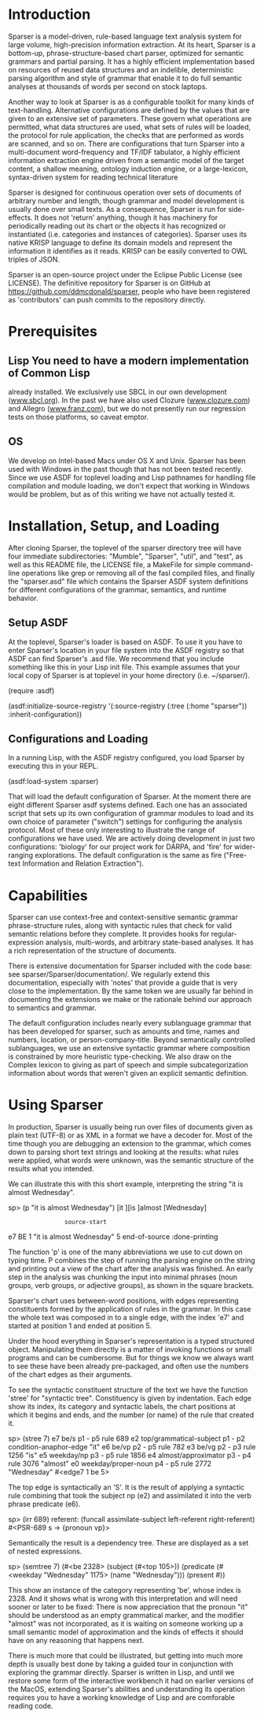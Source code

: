 

# Introduction

Sparser is a model-driven, rule-based language text analysis system
for large volume, high-precision information extraction. At its heart,
Sparser is a bottom-up, phrase-structure-based chart parser, optimized
for semantic grammars and partial parsing. It has a highly efficient
implementation based on resources of reused data structures and an
indelible, deterministic parsing algorithm and style of grammar that
enable it to do full semantic analyses at thousands of words per
second on stock laptops.

Another way to look at Sparser is as a configurable toolkit for many
kinds of text-handling. Alternative configurations are defined by the
values that are given to an extensive set of parameters. These govern
what operations are permitted, what data structures are used, what
sets of rules will be loaded, the protocol for rule application, the
checks that are performed as words are scanned, and so on. There are
configurations that turn Sparser into a multi-document word-frequency
and TF/IDF tabulator, a highly efficient information extraction engine
driven from a semantic model of the target content, a shallow meaning,
ontology induction engine, or a large-lexicon, syntax-driven system
for reading technical literature

Sparser is designed for continuous operation over sets of documents of
arbitrary number and length, though grammar and model development is
usually done over small texts. As a consequence, Sparser is run for
side-effects. It does not 'return' anything, though it has machinery
for periodically reading out its chart or the objects it has
recognized or instantiated (i.e. categories and instances of
categories). Sparser uses its native KRISP language to define its
domain models and represent the information it identifies as it
reads. KRISP can be easily converted to OWL triples of JSON.

Sparser is an open-source project under the Eclipse Public License
(see LICENSE). The definitive repository for Sparser is on GitHub
at https://github.com/ddmcdonald/sparser, people who have been registered
as 'contributors' can push commits to the repository directly.

# Prerequisites

## Lisp You need to have a modern implementation of Common Lisp
already installed. We exclusively use SBCL in our own development (www.sbcl.org).
In the past we have also used Clozure (www.clozure.com) and
Allegro (www.franz.com), but we do not presently run our regression tests on
those platforms, so caveat emptor.

## OS
We develop on Intel-based Macs under OS X and Unix.
Sparser has been used with Windows in the past though that
has not been tested recently. Since we use ASDF for toplevel loading
and Lisp pathnames for handling file compilation and module loading,
we don't expect that working in Windows would be problem, but as of
this writing we have not actually tested it.

# Installation, Setup, and Loading

After cloning Sparser, the toplevel of the sparser directory
tree will have four immediate subdirectories: "Mumble",
"Sparser", "util", and "test", as well as this README file,
the LICENSE file, a MakeFile for simple command-line operations like
grep or removing all of the fasl compiled files, and finally
the "sparser.asd" file which contains the Sparser ASDF system
definitions for different configurations of the grammar, semantics,
and runtime behavior.

## Setup ASDF

At the toplevel, Sparser's loader is based on ASDF. To use it you
have to enter Sparser's location in your file system into the ASDF
registry so that ASDF can find Sparser's .asd file.  We recommend that
you include something like this in your Lisp init file. This example
assumes that your local copy of Sparser is at toplevel in your home
directory (i.e. ~/sparser/).

(require :asdf)

(asdf:initialize-source-registry
 '(:source-registry
    (:tree (:home "sparser"))
    :inherit-configuration))

## Configurations and Loading

In a running Lisp, with the ASDF registry configured, you load Sparser
by executing this in your REPL.

  (asdf:load-system :sparser)

That will load the default configuration of Sparser. At the moment
there are eight different Sparser asdf systems defined.  Each one has
an associated script that sets up its own configuration of grammar
modules to load and its own choice of parameter ("switch") settings
for configuring the analysis protocol. Most of these only interesting
to illustrate the range of configurations we have used.  We are
actively doing development in just two configurations: 'biology' for
our project work for DARPA, and 'fire' for wider-ranging
explorations. The default configuration is the same as
fire ("Free-text Information and Relation Extraction").


# Capabilities

Sparser can use context-free and context-sensitive semantic
grammar phrase-structure rules, along with syntactic rules
that check for valid semantic relations before they complete.
It provides hooks for regular-expression analysis, multi-words, 
and arbitrary state-based analyses. It has a rich representation
of the structure of documents.

There is extensive documentation for Sparser included with the code
base: see sparser/Sparser/documentation/. We regularly extend this
documentation, especially with 'notes' that provide a guide that is
very close to the implementation. By the same token we are usually far
behind in documenting the extensions we make or the rationale behind
our approach to semantics and grammar.

The default configuration includes nearly every sublanguage grammar
that has been developed for sparser, such as amounts and time, names
and numbers, location, or person-company-title. Beyond semantically
controlled sublanguages, we use an extensive syntactic grammar where
composition is constrained by more heuristic type-checking. We also
draw on the Complex lexicon to giving as part of speech and simple
subcategorization information about words that weren't given an
explicit semantic definition.


# Using Sparser

In production, Sparser is usually being run over files of documents
given as plain text (UTF-8) or as XML in a format we have a decoder
for. Most of the time though you are debugging an extension to the
grammar, which comes down to parsing short text strings and looking at
the results: what rules were applied, what words were unknown, was the
semantic structure of the results what you intended.

We can illustrate this with this short example, interpreting the
string "it is almost Wednesday". 

sp> (p "it is almost Wednesday")
[it ][is ]almost [Wednesday]

                    source-start
e7    BE            1 "it is almost Wednesday" 5
                    end-of-source
:done-printing

The function 'p' is one of the many abbreviations we use to cut down
on typing time. P combines the step of running the parsing engine on
the string and printing out a view of the chart after the analysis was
finished. An early step in the analysis was chunking the input into
minimal phrases (noun groups, verb groups, or adjective groups), as
shown in the square brackets. 

Sparser's chart uses between-word positions, with edges representing
constituents formed by the application of rules in the grammar. In
this case the whole text was composed in to a single edge, with the
index 'e7' and started at position 1 and ended at position 5.

Under the hood everything in Sparser's representation is a typed
structured object. Manipulating them directly is a matter of invoking
functions or small programs and can be cumbersome. But for things we
know we always want to see these have been already pre-packaged, and
often use the numbers of the chart edges as their arguments.

To see the syntactic constituent structure of the text we have the
function 'stree' for "syntactic tree". Constituency is given by
indentation. Each edge show its index, its category and syntactic
labels, the chart positions at which it begins and ends, and the
number (or name) of the rule that created it.

sp> (stree 7)
 e7 be/s                      p1 - p5   rule 689
  e2 top/grammatical-subject    p1 - p2   condition-anaphor-edge
    "it"
  e6 be/vp                    p2 - p5   rule 782
    e3 be/vg                  p2 - p3   rule 1256
      "is"
    e5 weekday/np             p3 - p5   rule 1856
      e4 almost/approximator    p3 - p4   rule 3076
        "almost"
      e0 weekday/proper-noun    p4 - p5   rule 2772
        "Wednesday"
#<edge7 1 be 5>

The top edge is syntactically an 'S'. It is the result of applying a
syntactic rule combining that took the subject np (e2) and assimilated
it into the verb phrase predicate (e6).

sp> (irr 689)
referent: (funcall assimilate-subject left-referent right-referent)
#<PSR-689 s → {pronoun vp}>

Semantically the result is a dependency tree. These are displayed as a
set of nested expressions.

sp> (semtree 7)
(#<be 2328>
   (subject (#<top  105>))
   (predicate
      (#<weekday "Wednesday" 1175> (name "Wednesday")))
   (present #<ref-category PRESENT>))

This show an instance of the category representing 'be', whose index
is 2328. And it shows what is wrong with this interpretation and will
need sooner or later to be fixed: There is now appreciation that the
pronoun "it" should be understood as an empty grammatical marker, and
the modifier "almost" was not incorporated, as it is waiting on
someone working up a small semantic model of approximation and the
kinds of effects it should have on any reasoning that happens next.

There is much more that could be illustrated, but getting into much
more depth is usually best done by taking a guided tour in conjunction
with exploring the grammar directly. 
Sparser is written in Lisp, and until we restore some form
of the interactive workbench it had on earlier versions of
the MacOS, extending Sparser's abilities and understanding
its operation requires you to have a working knowledge
of Lisp and are comforable reading code.

